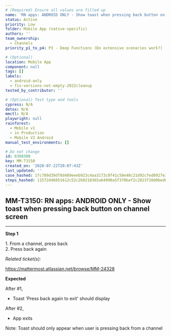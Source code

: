 ```yaml
---
# (Required) Ensure all values are filled up
name: 'RN apps: ANDROID ONLY - Show toast when pressing back button on channel screen'
status: Active
priority: Low
folder: Mobile App (native-specific)
authors: ''
team_ownership:
  - Channels
priority_p1_to_p4: P3 - Deep Functions (Do extensive scenarios work?)

# (Optional)
location: Mobile App
component: null
tags: []
labels:
  - android-only
  - fix-versions-not-empty-2022cleanup
tested_by_contributor: ''

# (Optional) Test type and tools
cypress: N/A
detox: N/A
mmctl: N/A
playwright: null
rainforest:
  - Mobile v1
  - in Production
  - Mobile V2 Android
manual_test_environments: []

# Do not change
id: 6308308
key: MM-T3150
created_on: '2020-07-22T20:07:43Z'
last_updated: ''
case_hashed: 1fc789d39df8d489eeeb923c4aa3173c0f41c50e40c21d92cfed0927e3e1a8577e374087b65067d7a9ba31305536e0a4
steps_hashed: 11572d46051612c52c2b0218365a64998a5f370baf2c2823710d0bed0fbf7520562e1d8e83fc04a18297966249f96373
---
```


<!-- (Auto-generated) Based on frontmatter's "key" and "name" -->

## MM-T3150: RN apps: ANDROID ONLY - Show toast when pressing back button on channel screen

---

**Step 1**

1\. From a channel, press back\
2\. Press back again

_Related ticket(s):_

<https://mattermost.atlassian.net/browse/MM-24328>

**Expected**

After #1,

- Toast 'Press back again to exit' should display

After #2,

- App exits

Note: Toast should only appear when user is pressing back from a channel
